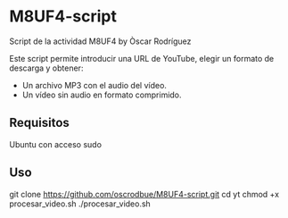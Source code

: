 # M8UF4-script
Script de la actividad M8UF4 by Òscar Rodríguez

Este script permite introducir una URL de YouTube, elegir un formato de descarga y obtener:
- Un archivo MP3 con el audio del vídeo.
- Un vídeo sin audio en formato comprimido.

## Requisitos
Ubuntu con acceso sudo

## Uso
git clone https://github.com/oscrodbue/M8UF4-script.git
cd yt
chmod +x procesar_video.sh
./procesar_video.sh

